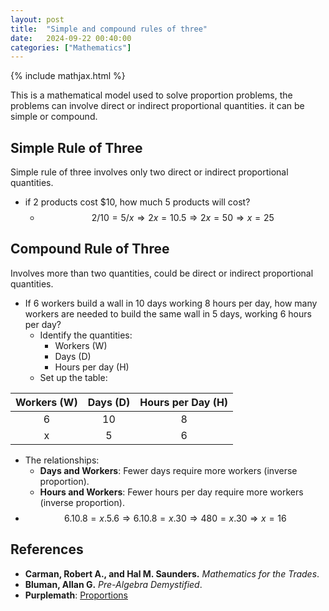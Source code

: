 ```yaml
---
layout: post
title:  "Simple and compound rules of three"
date:   2024-09-22 00:40:00
categories: ["Mathematics"]
---
```


{% include mathjax.html %}

This is a mathematical model used to solve proportion problems, 
the problems can involve direct or indirect proportional quantities. it can be simple or compound. 

## Simple Rule of Three

Simple rule of three involves only two direct or indirect proportional quantities. 

- if 2 products cost $10, how much 5 products will cost?
    - $$2/10 = 5/x ⇒ 2x = 10.5 ⇒ 2x = 50 ⇒ x = 25$$

## Compound Rule of Three

Involves more than two quantities, could be direct or indirect proportional quantities.

- If 6 workers build a wall in 10 days working 8 hours per day,
how many workers are needed to build the same wall in 5 days, working 6 hours per day?
    - Identify the quantities:
        - Workers (W)
        - Days (D)
        - Hours per day (H)
    - Set up the table:

| **Workers (W)** | **Days (D)** | **Hours per Day (H)** |
|:---------------:|:------------:|:---------------------:|
| 6               | 10           | 8                     |
| x               | 5            | 6                     |

- The relationships:
    - **Days and Workers**: Fewer days require more workers (inverse proportion).
    - **Hours and Workers**: Fewer hours per day require more workers (inverse proportion).
- $$6.10.8 = x.5.6 ⇒ 6.10.8 = x.30 ⇒ 480 = x.30 ⇒ x = 16$$

## References

- **Carman, Robert A., and Hal M. Saunders.** *Mathematics for the Trades*. 
- **Bluman, Allan G.** *Pre-Algebra Demystified*. 
- **Purplemath**: [Proportions](https://www.purplemath.com/modules/ratio.htm)
